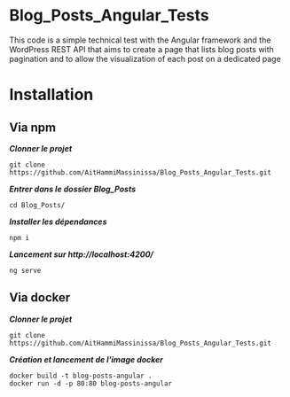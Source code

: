 # Blog_Posts_Angular_Tests
This code is a simple technical test with the Angular framework and the WordPress REST API that aims to create a page that lists blog posts with pagination and to allow the visualization of each post on a dedicated page 

# Installation

## Via npm 

***Clonner le projet***
```shell
git clone https://github.com/AitHammiMassinissa/Blog_Posts_Angular_Tests.git
```
***Entrer dans le dossier Blog_Posts***
```shell
cd Blog_Posts/
```

***Installer les dépendances***

```shell
npm i 
```
***Lancement sur http://localhost:4200/***

```shell
ng serve
```

## Via docker 

***Clonner le projet***

```shell
git clone https://github.com/AitHammiMassinissa/Blog_Posts_Angular_Tests.git
```

***Création et lancement de l'image docker***

```shell
docker build -t blog-posts-angular .
docker run -d -p 80:80 blog-posts-angular
```


